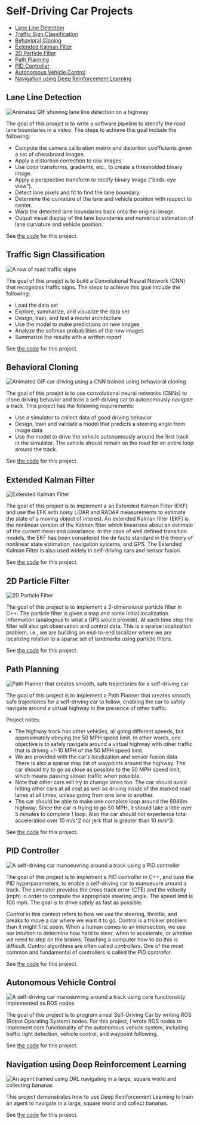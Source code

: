 # Self-Driving Car Projects

* [Lane Line Detection](#lane-line-detection)
* [Traffic Sign Classification](#traffic-sign-classification)
* [Behavioral Cloning](#behavioral-cloning)
* [Extended Kalman Filter](#extended-kalman-filter)
* [2D Particle Filter](#2d-particle-filter)
* [Path Planning](#path-planning)
* [PID Controller](#pid-controller)
* [Autonomous Vehicle Control](#Autonomous-vehicle-control)
* [Navigation using Deep Reinforcement Learning](#navigation-using-deep-reinforcement-learning)



## Lane Line Detection
<img src="../images/pipeline-scene-3.gif" alt="Animated GIF showing lane line detection on a highway">

The goal of this proejct is to write a software pipeline to identify the road lane boundaries in a video. The
steps to achieve this goal include the following:

* Compute the camera calibration matrix and distortion coefficients given a set of chessboard images.
* Apply a distortion correction to raw images.
* Use color transforms, gradients, etc., to create a thresholded binary image.
* Apply a perspective transform to rectify binary image (“birds-eye view”).
* Detect lane pixels and fit to find the lane boundary.
* Determine the curvature of the lane and vehicle position with respect to center.
* Warp the detected lane boundaries back onto the original image.
* Output visual display of the lane boundaries and numerical estimation of lane curvature and vehicle position.

See [the code](https://github.com/ken-power/SelfDrivingCarND-AdvancedLaneLines) for this project.

## Traffic Sign Classification
<img src="../images/traffic_signs.png" alt="A row of road traffic signs">

The goal of this proejct is to build a Convolutional Neural Network (CNN) that recognizes traffic signs. The
steps to achieve this goal include the following:

* Load the data set
* Explore, summarize, and visualize the data set
* Design, train, and test a model architecture
* Use the model to make predictions on new images
* Analyze the softmax probabilities of the new images
* Summarize the results with a written report

See [the code](https://github.com/ken-power/SelfDrivingCarND-TrafficSignClassifier) for this project.

## Behavioral Cloning
<img src="../images/behavioral_cloning.gif" alt="Animated GIF car driving using a CNN trained using behavioral cloning">

The goal of this proejct is to use convolutional neural networks (CNNs) to clone driving behavior and train a
self-driving car to autonomously navigate a track. This project has the following requirements:

* Use a simulator to collect data of good driving behavior
* Design, train and validate a model that predicts a steering angle from image data
* Use the model to drive the vehicle autonomously around the first track in the simulator. The vehicle should remain on the road for an entire loop around the track.

See [the code](https://github.com/ken-power/SelfDrivingCarND-BehavioralCloning) for this project.

## Extended Kalman Filter
<img src="../images/ekf.gif" alt="Extended Kalman Filter">

The goal of this project is to implement a an Extended Kalman Filter (EKF) and use the EFK with noisy LiDAR and RADAR measurements to estimate the state of a moving object of interest. An extended Kalman filter (EKF) is the nonlinear version of the Kalman filter which linearizes about an estimate of the current mean and covariance. In the case of well defined transition models, the EKF has been considered the de facto standard in the theory of nonlinear state estimation, navigation systems, and GPS. The Extended Kalman Filter is also used widely in self-driving cars and sensor fusion.

See [the code](https://github.com/ken-power/SelfDrivingCarND-ExtendedKalmanFilter) for this project.

## 2D Particle Filter
<img src="../images/particle_filter.gif" alt="2D Particle Filter">

The goal of this project is to implement a 2-dimensional particle filter in C++. The particle filter is
given a map and some initial localization information (analogous to what a GPS would provide). At each time
step the filter will also get observation and control data. This is a sparse localization problem, i.e., we
are building an end-to-end localizer where we are localizing relative to a sparse set of landmarks using
particle filters.

See [the code](https://github.com/ken-power/SelfDrivingCarND-KidnappedVehicle) for this project.

## Path Planning
<img src="../images/path_planning.gif" alt="Path Planner that creates smooth, safe trajectories for a self-driving car">

The goal of this project is to implement a Path Planner that creates smooth, safe trajectories for a self-driving car to follow, enabling the car to safely navigate around a virtual highway in the presence of other traffic.

Project notes:

* The highway track has other vehicles, all going different speeds, but approximately obeying the 50 MPH speed limit. In other words, one objective is to safely navigate around a virtual highway with other traffic that is driving +/-10 MPH of the 50 MPH speed limit.
* We are provided with the car’s localization and sensor fusion data. There is also a sparse map list of waypoints around the highway. The car should try to go as close as possible to the 50 MPH speed limit, which means passing slower traffic when possible.
* Note that other cars will try to change lanes too. The car should avoid hitting other cars at all cost as well as driving inside of the marked road lanes at all times, unless going from one lane to another.
* The car should be able to make one complete loop around the 6946m highway. Since the car is trying to go 50 MPH, it should take a little over 5 minutes to complete 1 loop. Also the car should not experience total acceleration over 10 m/s^2 nor jerk that is greater than 10 m/s^3.

See [the code](https://github.com/ken-power/SelfDrivingCarND-PathPlanning) for this project.

## PID Controller
<img src="../images/pid.gif" alt="A self-driving car manoeuvring around a track using a PID controller">

The goal of this project is to implement a PID controller in C++, and tune the PID hyperparameters, to enable a self-driving car to manoeuvre around a track. The simulator provides the cross track error (CTE) and the velocity (mph) in order to compute the appropriate steering angle. The speed limit is 100 mph. The goal is to drive _safely_ as fast as possible.

_Control_ in this context refers to how we use the steering, throttle, and breaks to move a car where we want it to go. Control is a trickier problem than it might first seem. When a human comes to an intersection, we use our intuition to determine how hard to steer, when to accelerate, or whether we need to step on the brakes. Teaching a computer how to do this is difficult. Control algorithms are often called *controllers*. One of the most common and fundamental of controllers is called the _PID controller_.  

See [the code](https://github.com/ken-power/SelfDrivingCarND-PID-Controller) for this project.

## Autonomous Vehicle Control
<img src="../images/ros.gif" alt="A self-driving car manoeuvring around a track using core functionality implemented as ROS nodes">

The goal of this project is to program a real Self-Driving Car by writing ROS (Robot Operating System) nodes. For this project, I wrote ROS nodes to implement core functionality of the autonomous vehicle system, including traffic light detection, vehicle control, and waypoint following.

See [the code](https://github.com/ken-power/SelfDrivingCarND-Capstone) for this project.

## Navigation using Deep Reinforcement Learning
<img src="../images/drl-navigation.gif" alt="An agent trained using DRL navigating in a large, square world and collecting bananas">

This project demonstrates how to use Deep Reinforcement Learning to train an agent to navigate in a large, square world and collect bananas.

See [the code](https://github.com/ken-power/DRLND_Navigation) for this project.

